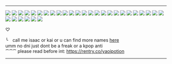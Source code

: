 ***
![](https://64.media.tumblr.com/fe2c2f3ca2c690ea71ff6b6cdc3f8cdd/79d8b316934d24c3-3c/s100x200/2a18a216e722c6b17bf2d53af653186f606bb3e9.gif) ![](https://64.media.tumblr.com/6a11f915860083d7c6d279cdae575a59/2d8cb0ed8c20ab45-9f/s250x400/5ceee54993e1e97320a4e77e9c3ba07331c67817.gif) ![](https://64.media.tumblr.com/cf38d30cd817a1b4fd504bd901a6176d/7c3dd077ed76e2f9-4b/s100x200/d769e40006e31d2eda59c9b5bf91772541a09a17.gif) ![](https://64.media.tumblr.com/ad925bf2f84f7d7a038dbc9820d97963/8579ebb958f1c7be-00/s100x200/22f6a2a34b956c6767fb7fd5611e681d39746092.pnj) ![](https://images-wixmp-ed30a86b8c4ca887773594c2.wixmp.com/f/a7a7d829-b3eb-4b85-969a-4f5d92cd3ffa/ddeu0oy-9f918f9f-59df-4fe7-9bcf-fcc5fa2d9d26.png?token=eyJ0eXAiOiJKV1QiLCJhbGciOiJIUzI1NiJ9.eyJzdWIiOiJ1cm46YXBwOjdlMGQxODg5ODIyNjQzNzNhNWYwZDQxNWVhMGQyNmUwIiwiaXNzIjoidXJuOmFwcDo3ZTBkMTg4OTgyMjY0MzczYTVmMGQ0MTVlYTBkMjZlMCIsIm9iaiI6W1t7InBhdGgiOiJcL2ZcL2E3YTdkODI5LWIzZWItNGI4NS05NjlhLTRmNWQ5MmNkM2ZmYVwvZGRldTBveS05ZjkxOGY5Zi01OWRmLTRmZTctOWJjZi1mY2M1ZmEyZDlkMjYucG5nIn1dXSwiYXVkIjpbInVybjpzZXJ2aWNlOmZpbGUuZG93bmxvYWQiXX0.MeG85BdGjUop59oTbGzUu4dEYR0g0i7hKR9WlYdDD8I) ![](https://images-wixmp-ed30a86b8c4ca887773594c2.wixmp.com/f/b117a9a7-2f66-441d-ba37-68d837522427/ddlahca-9d6bc720-0807-44ca-a77f-12eef1b3ca38.png?) ![](https://images-wixmp-ed30a86b8c4ca887773594c2.wixmp.com/f/51f4ffbe-2b9e-478f-a8d0-d3c92bbd77e1/dhg81sg-7670a199-45b7-4cf5-b89f-1bfa7e1dc2d4.gif?token=eyJ0eXAiOiJKV1QiLCJhbGciOiJIUzI1NiJ9.eyJzdWIiOiJ1cm46YXBwOjdlMGQxODg5ODIyNjQzNzNhNWYwZDQxNWVhMGQyNmUwIiwiaXNzIjoidXJuOmFwcDo3ZTBkMTg4OTgyMjY0MzczYTVmMGQ0MTVlYTBkMjZlMCIsIm9iaiI6W1t7InBhdGgiOiJcL2ZcLzUxZjRmZmJlLTJiOWUtNDc4Zi1hOGQwLWQzYzkyYmJkNzdlMVwvZGhnODFzZy03NjcwYTE5OS00NWI3LTRjZjUtYjg5Zi0xYmZhN2UxZGMyZDQuZ2lmIn1dXSwiYXVkIjpbInVybjpzZXJ2aWNlOmZpbGUuZG93bmxvYWQiXX0.t48UxO1O6A6nP8wCguzmG3TWOqp_kRZC8hOwB6cMGkY) ![](https://images-wixmp-ed30a86b8c4ca887773594c2.wixmp.com/f/8860632f-dd43-48c8-9613-b2ab05f0520a/d96fiyt-c75950bd-0960-4774-a2fe-fb7455c69af4.gif?token=eyJ0eXAiOiJKV1QiLCJhbGciOiJIUzI1NiJ9.eyJzdWIiOiJ1cm46YXBwOjdlMGQxODg5ODIyNjQzNzNhNWYwZDQxNWVhMGQyNmUwIiwiaXNzIjoidXJuOmFwcDo3ZTBkMTg4OTgyMjY0MzczYTVmMGQ0MTVlYTBkMjZlMCIsIm9iaiI6W1t7InBhdGgiOiJcL2ZcLzg4NjA2MzJmLWRkNDMtNDhjOC05NjEzLWIyYWIwNWYwNTIwYVwvZDk2Zml5dC1jNzU5NTBiZC0wOTYwLTQ3NzQtYTJmZS1mYjc0NTVjNjlhZjQuZ2lmIn1dXSwiYXVkIjpbInVybjpzZXJ2aWNlOmZpbGUuZG93bmxvYWQiXX0.j8461zLufdUO9hvBj63EkZBZfu3NWlygB2laRG7O934) ![](https://images-wixmp-ed30a86b8c4ca887773594c2.wixmp.com/f/1171b833-63b8-4fee-94d2-e3ac4bcd6781/d30uzpr-e398349d-1628-45ad-917f-2fea86d65cb1.gif?token=eyJ0eXAiOiJKV1QiLCJhbGciOiJIUzI1NiJ9.eyJzdWIiOiJ1cm46YXBwOjdlMGQxODg5ODIyNjQzNzNhNWYwZDQxNWVhMGQyNmUwIiwiaXNzIjoidXJuOmFwcDo3ZTBkMTg4OTgyMjY0MzczYTVmMGQ0MTVlYTBkMjZlMCIsIm9iaiI6W1t7InBhdGgiOiJcL2ZcLzExNzFiODMzLTYzYjgtNGZlZS05NGQyLWUzYWM0YmNkNjc4MVwvZDMwdXpwci1lMzk4MzQ5ZC0xNjI4LTQ1YWQtOTE3Zi0yZmVhODZkNjVjYjEuZ2lmIn1dXSwiYXVkIjpbInVybjpzZXJ2aWNlOmZpbGUuZG93bmxvYWQiXX0.5-Y1Y8mRPIKIH046E7mh_1YXgivFm8FhMCHcyd0A_Ps) ![](https://images-wixmp-ed30a86b8c4ca887773594c2.wixmp.com/f/4ebb7839-74f7-43d3-bfdb-511d2b97a87d/dfoyb6o-3551eb34-8b75-43cc-ba64-6bea53a0d9f7.gif?token=eyJ0eXAiOiJKV1QiLCJhbGciOiJIUzI1NiJ9.eyJzdWIiOiJ1cm46YXBwOjdlMGQxODg5ODIyNjQzNzNhNWYwZDQxNWVhMGQyNmUwIiwiaXNzIjoidXJuOmFwcDo3ZTBkMTg4OTgyMjY0MzczYTVmMGQ0MTVlYTBkMjZlMCIsIm9iaiI6W1t7InBhdGgiOiJcL2ZcLzRlYmI3ODM5LTc0ZjctNDNkMy1iZmRiLTUxMWQyYjk3YTg3ZFwvZGZveWI2by0zNTUxZWIzNC04Yjc1LTQzY2MtYmE2NC02YmVhNTNhMGQ5ZjcuZ2lmIn1dXSwiYXVkIjpbInVybjpzZXJ2aWNlOmZpbGUuZG93bmxvYWQiXX0.iCZhkPt4PbEu3BjFFLv9t4zSYW6miEYYaeg9Kvkx7bI) ![](https://images-wixmp-ed30a86b8c4ca887773594c2.wixmp.com/f/adaf4531-6b8f-4b04-9373-9b0fbd104e20/dabxxdi-3a2dde25-b798-48ca-b542-6084520c5922.gif?token=eyJ0eXAiOiJKV1QiLCJhbGciOiJIUzI1NiJ9.eyJzdWIiOiJ1cm46YXBwOjdlMGQxODg5ODIyNjQzNzNhNWYwZDQxNWVhMGQyNmUwIiwiaXNzIjoidXJuOmFwcDo3ZTBkMTg4OTgyMjY0MzczYTVmMGQ0MTVlYTBkMjZlMCIsIm9iaiI6W1t7InBhdGgiOiJcL2ZcL2FkYWY0NTMxLTZiOGYtNGIwNC05MzczLTliMGZiZDEwNGUyMFwvZGFieHhkaS0zYTJkZGUyNS1iNzk4LTQ4Y2EtYjU0Mi02MDg0NTIwYzU5MjIuZ2lmIn1dXSwiYXVkIjpbInVybjpzZXJ2aWNlOmZpbGUuZG93bmxvYWQiXX0.QXEZiog9uQYegtEI4mTkisevVXIgVcDizMzrG2Bu0w4) ![](https://images-wixmp-ed30a86b8c4ca887773594c2.wixmp.com/f/df0ff52b-4e14-47de-869a-4bd072176de6/d4sr63w-e8227f2c-7866-4e91-86c4-cdd190ecb837.png?token=eyJ0eXAiOiJKV1QiLCJhbGciOiJIUzI1NiJ9.eyJzdWIiOiJ1cm46YXBwOjdlMGQxODg5ODIyNjQzNzNhNWYwZDQxNWVhMGQyNmUwIiwiaXNzIjoidXJuOmFwcDo3ZTBkMTg4OTgyMjY0MzczYTVmMGQ0MTVlYTBkMjZlMCIsIm9iaiI6W1t7InBhdGgiOiJcL2ZcL2RmMGZmNTJiLTRlMTQtNDdkZS04NjlhLTRiZDA3MjE3NmRlNlwvZDRzcjYzdy1lODIyN2YyYy03ODY2LTRlOTEtODZjNC1jZGQxOTBlY2I4MzcucG5nIn1dXSwiYXVkIjpbInVybjpzZXJ2aWNlOmZpbGUuZG93bmxvYWQiXX0.OO3iXb7wnBj5Nik95IS6RcJt6H-gx2hUQrQUFsGSb-4) ![](https://images-wixmp-ed30a86b8c4ca887773594c2.wixmp.com/f/c66e1943-dd51-4295-94a9-b0b89a9d2ac9/daqtc0e-aa95d85d-f039-4342-aec5-74ba30bcf7ff.png?token=eyJ0eXAiOiJKV1QiLCJhbGciOiJIUzI1NiJ9.eyJzdWIiOiJ1cm46YXBwOjdlMGQxODg5ODIyNjQzNzNhNWYwZDQxNWVhMGQyNmUwIiwiaXNzIjoidXJuOmFwcDo3ZTBkMTg4OTgyMjY0MzczYTVmMGQ0MTVlYTBkMjZlMCIsIm9iaiI6W1t7InBhdGgiOiJcL2ZcL2M2NmUxOTQzLWRkNTEtNDI5NS05NGE5LWIwYjg5YTlkMmFjOVwvZGFxdGMwZS1hYTk1ZDg1ZC1mMDM5LTQzNDItYWVjNS03NGJhMzBiY2Y3ZmYucG5nIn1dXSwiYXVkIjpbInVybjpzZXJ2aWNlOmZpbGUuZG93bmxvYWQiXX0.bt1G7ayszGs0bqQAKKotqnetAyu_yr-EBAqEzN2TsXg) ![](https://images-wixmp-ed30a86b8c4ca887773594c2.wixmp.com/f/95a3ad4c-f8e5-42b3-8ac2-7d209e6db374/dbvlyt5-b661dbb3-1b89-479f-b308-77f3fe1273c4.png?token=eyJ0eXAiOiJKV1QiLCJhbGciOiJIUzI1NiJ9.eyJzdWIiOiJ1cm46YXBwOjdlMGQxODg5ODIyNjQzNzNhNWYwZDQxNWVhMGQyNmUwIiwiaXNzIjoidXJuOmFwcDo3ZTBkMTg4OTgyMjY0MzczYTVmMGQ0MTVlYTBkMjZlMCIsIm9iaiI6W1t7InBhdGgiOiJcL2ZcLzk1YTNhZDRjLWY4ZTUtNDJiMy04YWMyLTdkMjA5ZTZkYjM3NFwvZGJ2bHl0NS1iNjYxZGJiMy0xYjg5LTQ3OWYtYjMwOC03N2YzZmUxMjczYzQucG5nIn1dXSwiYXVkIjpbInVybjpzZXJ2aWNlOmZpbGUuZG93bmxvYWQiXX0.DHhF9Xn5fWbGWXG5K4pry6dDP5wYISQbYoL4jV8PNhc) ![](https://images-wixmp-ed30a86b8c4ca887773594c2.wixmp.com/f/72d800ab-017d-4b1d-adcd-17f93d9da5fd/daxlo8b-6ca0f74f-430c-48e8-8fbd-81aec1725dab.png?token=eyJ0eXAiOiJKV1QiLCJhbGciOiJIUzI1NiJ9.eyJzdWIiOiJ1cm46YXBwOjdlMGQxODg5ODIyNjQzNzNhNWYwZDQxNWVhMGQyNmUwIiwiaXNzIjoidXJuOmFwcDo3ZTBkMTg4OTgyMjY0MzczYTVmMGQ0MTVlYTBkMjZlMCIsIm9iaiI6W1t7InBhdGgiOiJcL2ZcLzcyZDgwMGFiLTAxN2QtNGIxZC1hZGNkLTE3ZjkzZDlkYTVmZFwvZGF4bG84Yi02Y2EwZjc0Zi00MzBjLTQ4ZTgtOGZiZC04MWFlYzE3MjVkYWIucG5nIn1dXSwiYXVkIjpbInVybjpzZXJ2aWNlOmZpbGUuZG93bmxvYWQiXX0.TGn6akox2GXYNzbCHA__MS21fGpoa1Vl8UMYMMNc2Hg) ![](https://images-wixmp-ed30a86b8c4ca887773594c2.wixmp.com/f/526a7678-cd83-42aa-b098-6096e283942a/d9qcmjb-5821674b-281b-4e8a-8846-1140b5765d3a.png?token=eyJ0eXAiOiJKV1QiLCJhbGciOiJIUzI1NiJ9.eyJzdWIiOiJ1cm46YXBwOjdlMGQxODg5ODIyNjQzNzNhNWYwZDQxNWVhMGQyNmUwIiwiaXNzIjoidXJuOmFwcDo3ZTBkMTg4OTgyMjY0MzczYTVmMGQ0MTVlYTBkMjZlMCIsIm9iaiI6W1t7InBhdGgiOiJcL2ZcLzUyNmE3Njc4LWNkODMtNDJhYS1iMDk4LTYwOTZlMjgzOTQyYVwvZDlxY21qYi01ODIxNjc0Yi0yODFiLTRlOGEtODg0Ni0xMTQwYjU3NjVkM2EucG5nIn1dXSwiYXVkIjpbInVybjpzZXJ2aWNlOmZpbGUuZG93bmxvYWQiXX0.6azljNkyjXqS1zHZIjo0O-I68RhStKuNwANIDlnATZY) ![](https://images-wixmp-ed30a86b8c4ca887773594c2.wixmp.com/f/64c2cf6a-d7f8-4520-8e6f-aadf4bad95fe/dcqeff8-065bfd80-36f5-4490-b604-1065ae82ac8a.gif?token=eyJ0eXAiOiJKV1QiLCJhbGciOiJIUzI1NiJ9.eyJzdWIiOiJ1cm46YXBwOjdlMGQxODg5ODIyNjQzNzNhNWYwZDQxNWVhMGQyNmUwIiwiaXNzIjoidXJuOmFwcDo3ZTBkMTg4OTgyMjY0MzczYTVmMGQ0MTVlYTBkMjZlMCIsIm9iaiI6W1t7InBhdGgiOiJcL2ZcLzY0YzJjZjZhLWQ3ZjgtNDUyMC04ZTZmLWFhZGY0YmFkOTVmZVwvZGNxZWZmOC0wNjViZmQ4MC0zNmY1LTQ0OTAtYjYwNC0xMDY1YWU4MmFjOGEuZ2lmIn1dXSwiYXVkIjpbInVybjpzZXJ2aWNlOmZpbGUuZG93bmxvYWQiXX0.yw73nXdACZRb87cEk3QR6u7e-wcfY20cZPXBCLD8fMQ) ![](https://www.deviantart.com/hallyumi/art/STAMP-Jungkook-32-704327246) ![](https://www.deviantart.com/lylyoko/art/SHINee-stamp-432873226) ![](https://images-wixmp-ed30a86b8c4ca887773594c2.wixmp.com/f/a7247d6a-142c-47a6-a615-f88f13936642/dbhjaeh-9cde89a9-ec76-4882-9c7c-d8cebeed50bb.gif?token=eyJ0eXAiOiJKV1QiLCJhbGciOiJIUzI1NiJ9.eyJzdWIiOiJ1cm46YXBwOjdlMGQxODg5ODIyNjQzNzNhNWYwZDQxNWVhMGQyNmUwIiwiaXNzIjoidXJuOmFwcDo3ZTBkMTg4OTgyMjY0MzczYTVmMGQ0MTVlYTBkMjZlMCIsIm9iaiI6W1t7InBhdGgiOiJcL2ZcL2E3MjQ3ZDZhLTE0MmMtNDdhNi1hNjE1LWY4OGYxMzkzNjY0MlwvZGJoamFlaC05Y2RlODlhOS1lYzc2LTQ4ODItOWM3Yy1kOGNlYmVlZDUwYmIuZ2lmIn1dXSwiYXVkIjpbInVybjpzZXJ2aWNlOmZpbGUuZG93bmxvYWQiXX0.A7m52sPS2rluTxqutW8P7B62z3mQT8JiZVbF-r4VuWA) ![](https://images-wixmp-ed30a86b8c4ca887773594c2.wixmp.com/f/a7247d6a-142c-47a6-a615-f88f13936642/dbzkw2m-26a72e1f-4df2-4d3b-9a04-c1376671c3d6.gif?token=eyJ0eXAiOiJKV1QiLCJhbGciOiJIUzI1NiJ9.eyJzdWIiOiJ1cm46YXBwOjdlMGQxODg5ODIyNjQzNzNhNWYwZDQxNWVhMGQyNmUwIiwiaXNzIjoidXJuOmFwcDo3ZTBkMTg4OTgyMjY0MzczYTVmMGQ0MTVlYTBkMjZlMCIsIm9iaiI6W1t7InBhdGgiOiJcL2ZcL2E3MjQ3ZDZhLTE0MmMtNDdhNi1hNjE1LWY4OGYxMzkzNjY0MlwvZGJ6a3cybS0yNmE3MmUxZi00ZGYyLTRkM2ItOWEwNC1jMTM3NjY3MWMzZDYuZ2lmIn1dXSwiYXVkIjpbInVybjpzZXJ2aWNlOmZpbGUuZG93bmxvYWQiXX0.Qan1tkgvfNqR2dlX3IsWK3bHEWzdFlV1YeoB7W_Za8c) ![](https://images-wixmp-ed30a86b8c4ca887773594c2.wixmp.com/f/a7247d6a-142c-47a6-a615-f88f13936642/dc7bniw-8f764769-a784-44b3-949f-05bf293e422e.gif?token=eyJ0eXAiOiJKV1QiLCJhbGciOiJIUzI1NiJ9.eyJzdWIiOiJ1cm46YXBwOjdlMGQxODg5ODIyNjQzNzNhNWYwZDQxNWVhMGQyNmUwIiwiaXNzIjoidXJuOmFwcDo3ZTBkMTg4OTgyMjY0MzczYTVmMGQ0MTVlYTBkMjZlMCIsIm9iaiI6W1t7InBhdGgiOiJcL2ZcL2E3MjQ3ZDZhLTE0MmMtNDdhNi1hNjE1LWY4OGYxMzkzNjY0MlwvZGM3Ym5pdy04Zjc2NDc2OS1hNzg0LTQ0YjMtOTQ5Zi0wNWJmMjkzZTQyMmUuZ2lmIn1dXSwiYXVkIjpbInVybjpzZXJ2aWNlOmZpbGUuZG93bmxvYWQiXX0.lm-Lw2wc586KP_hYcoIz9cmcWgEUEojDO-RtNVg7hbE) ![](https://www.deviantart.com/hallyumi/art/TXT-1-788386822) ![](https://images-wixmp-ed30a86b8c4ca887773594c2.wixmp.com/f/a7247d6a-142c-47a6-a615-f88f13936642/dd1dvfj-2de404fb-f113-4046-85c9-dd75e4b14c20.gif?token=eyJ0eXAiOiJKV1QiLCJhbGciOiJIUzI1NiJ9.eyJzdWIiOiJ1cm46YXBwOjdlMGQxODg5ODIyNjQzNzNhNWYwZDQxNWVhMGQyNmUwIiwiaXNzIjoidXJuOmFwcDo3ZTBkMTg4OTgyMjY0MzczYTVmMGQ0MTVlYTBkMjZlMCIsIm9iaiI6W1t7InBhdGgiOiJcL2ZcL2E3MjQ3ZDZhLTE0MmMtNDdhNi1hNjE1LWY4OGYxMzkzNjY0MlwvZGQxZHZmai0yZGU0MDRmYi1mMTEzLTQwNDYtODVjOS1kZDc1ZTRiMTRjMjAuZ2lmIn1dXSwiYXVkIjpbInVybjpzZXJ2aWNlOmZpbGUuZG93bmxvYWQiXX0.C_z-u8zVZmC85U3ZZw7y4gBR7mvzJL1gWl_-onkjQj0) ![](https://images-wixmp-ed30a86b8c4ca887773594c2.wixmp.com/f/a7247d6a-142c-47a6-a615-f88f13936642/dd1dvi5-15cc568e-6492-4741-bbcc-4fd13dfcece7.gif?token=eyJ0eXAiOiJKV1QiLCJhbGciOiJIUzI1NiJ9.eyJzdWIiOiJ1cm46YXBwOjdlMGQxODg5ODIyNjQzNzNhNWYwZDQxNWVhMGQyNmUwIiwiaXNzIjoidXJuOmFwcDo3ZTBkMTg4OTgyMjY0MzczYTVmMGQ0MTVlYTBkMjZlMCIsIm9iaiI6W1t7InBhdGgiOiJcL2ZcL2E3MjQ3ZDZhLTE0MmMtNDdhNi1hNjE1LWY4OGYxMzkzNjY0MlwvZGQxZHZpNS0xNWNjNTY4ZS02NDkyLTQ3NDEtYmJjYy00ZmQxM2RmY2VjZTcuZ2lmIn1dXSwiYXVkIjpbInVybjpzZXJ2aWNlOmZpbGUuZG93bmxvYWQiXX0.NWiXE2r3LepyM2KXZY3w4g_lP3cfDBfdZPJ3WqlEBJA) ![](https://images-wixmp-ed30a86b8c4ca887773594c2.wixmp.com/f/a7247d6a-142c-47a6-a615-f88f13936642/dd1dw1g-bd9c0292-2375-4c73-a100-2144b3b02ed9.gif?token=eyJ0eXAiOiJKV1QiLCJhbGciOiJIUzI1NiJ9.eyJzdWIiOiJ1cm46YXBwOjdlMGQxODg5ODIyNjQzNzNhNWYwZDQxNWVhMGQyNmUwIiwiaXNzIjoidXJuOmFwcDo3ZTBkMTg4OTgyMjY0MzczYTVmMGQ0MTVlYTBkMjZlMCIsIm9iaiI6W1t7InBhdGgiOiJcL2ZcL2E3MjQ3ZDZhLTE0MmMtNDdhNi1hNjE1LWY4OGYxMzkzNjY0MlwvZGQxZHcxZy1iZDljMDI5Mi0yMzc1LTRjNzMtYTEwMC0yMTQ0YjNiMDJlZDkuZ2lmIn1dXSwiYXVkIjpbInVybjpzZXJ2aWNlOmZpbGUuZG93bmxvYWQiXX0.MxMzupoA1ISoIbiz1uqLMTPEMPW7LBj0ersmJoG12YM) ![](https://images-wixmp-ed30a86b8c4ca887773594c2.wixmp.com/f/a7247d6a-142c-47a6-a615-f88f13936642/ddbpats-646851fd-72fb-4a61-b8b4-29ffeed50375.gif?token=eyJ0eXAiOiJKV1QiLCJhbGciOiJIUzI1NiJ9.eyJzdWIiOiJ1cm46YXBwOjdlMGQxODg5ODIyNjQzNzNhNWYwZDQxNWVhMGQyNmUwIiwiaXNzIjoidXJuOmFwcDo3ZTBkMTg4OTgyMjY0MzczYTVmMGQ0MTVlYTBkMjZlMCIsIm9iaiI6W1t7InBhdGgiOiJcL2ZcL2E3MjQ3ZDZhLTE0MmMtNDdhNi1hNjE1LWY4OGYxMzkzNjY0MlwvZGRicGF0cy02NDY4NTFmZC03MmZiLTRhNjEtYjhiNC0yOWZmZWVkNTAzNzUuZ2lmIn1dXSwiYXVkIjpbInVybjpzZXJ2aWNlOmZpbGUuZG93bmxvYWQiXX0.on3g-5Oi9ty942SwwVsjvA-wfGIIbtUIXa1MV3xVOcs) ![](https://images-wixmp-ed30a86b8c4ca887773594c2.wixmp.com/f/a7247d6a-142c-47a6-a615-f88f13936642/dd1dvae-b9d81572-9253-4d58-bbcc-fc1772eed3a2.gif?token=eyJ0eXAiOiJKV1QiLCJhbGciOiJIUzI1NiJ9.eyJzdWIiOiJ1cm46YXBwOjdlMGQxODg5ODIyNjQzNzNhNWYwZDQxNWVhMGQyNmUwIiwiaXNzIjoidXJuOmFwcDo3ZTBkMTg4OTgyMjY0MzczYTVmMGQ0MTVlYTBkMjZlMCIsIm9iaiI6W1t7InBhdGgiOiJcL2ZcL2E3MjQ3ZDZhLTE0MmMtNDdhNi1hNjE1LWY4OGYxMzkzNjY0MlwvZGQxZHZhZS1iOWQ4MTU3Mi05MjUzLTRkNTgtYmJjYy1mYzE3NzJlZWQzYTIuZ2lmIn1dXSwiYXVkIjpbInVybjpzZXJ2aWNlOmZpbGUuZG93bmxvYWQiXX0.BgAWtlnBESwVyg7zPHyf3DvsPGf_E1Wf79jr3obknuo) ![](https://images-wixmp-ed30a86b8c4ca887773594c2.wixmp.com/f/a7247d6a-142c-47a6-a615-f88f13936642/dd1dv8o-a1e04c15-162e-4667-971e-a7d9fb08a5b0.gif?token=eyJ0eXAiOiJKV1QiLCJhbGciOiJIUzI1NiJ9.eyJzdWIiOiJ1cm46YXBwOjdlMGQxODg5ODIyNjQzNzNhNWYwZDQxNWVhMGQyNmUwIiwiaXNzIjoidXJuOmFwcDo3ZTBkMTg4OTgyMjY0MzczYTVmMGQ0MTVlYTBkMjZlMCIsIm9iaiI6W1t7InBhdGgiOiJcL2ZcL2E3MjQ3ZDZhLTE0MmMtNDdhNi1hNjE1LWY4OGYxMzkzNjY0MlwvZGQxZHY4by1hMWUwNGMxNS0xNjJlLTQ2NjctOTcxZS1hN2Q5ZmIwOGE1YjAuZ2lmIn1dXSwiYXVkIjpbInVybjpzZXJ2aWNlOmZpbGUuZG93bmxvYWQiXX0.kWw1faQlg4ukE8_HAo-NZwaVXxAN2QGF7dSezw5Wdlc) ![](https://images-wixmp-ed30a86b8c4ca887773594c2.wixmp.com/f/c32074c2-ce40-47fa-aeba-40210e672317/dd4fksz-74b8c5d0-3076-4fe4-a850-a8d77f2f3427.gif?token=eyJ0eXAiOiJKV1QiLCJhbGciOiJIUzI1NiJ9.eyJzdWIiOiJ1cm46YXBwOjdlMGQxODg5ODIyNjQzNzNhNWYwZDQxNWVhMGQyNmUwIiwiaXNzIjoidXJuOmFwcDo3ZTBkMTg4OTgyMjY0MzczYTVmMGQ0MTVlYTBkMjZlMCIsIm9iaiI6W1t7InBhdGgiOiJcL2ZcL2MzMjA3NGMyLWNlNDAtNDdmYS1hZWJhLTQwMjEwZTY3MjMxN1wvZGQ0Zmtzei03NGI4YzVkMC0zMDc2LTRmZTQtYTg1MC1hOGQ3N2YyZjM0MjcuZ2lmIn1dXSwiYXVkIjpbInVybjpzZXJ2aWNlOmZpbGUuZG93bmxvYWQiXX0.O2TKCdLnme5DzoG8KqODVZv5xUeP0Sv1_Jj49XrKC4M) ![](https://images-wixmp-ed30a86b8c4ca887773594c2.wixmp.com/f/a7247d6a-142c-47a6-a615-f88f13936642/dbct8ul-1befa468-acd4-4ff3-b239-6670fc59bfcf.gif?token=eyJ0eXAiOiJKV1QiLCJhbGciOiJIUzI1NiJ9.eyJzdWIiOiJ1cm46YXBwOjdlMGQxODg5ODIyNjQzNzNhNWYwZDQxNWVhMGQyNmUwIiwiaXNzIjoidXJuOmFwcDo3ZTBkMTg4OTgyMjY0MzczYTVmMGQ0MTVlYTBkMjZlMCIsIm9iaiI6W1t7InBhdGgiOiJcL2ZcL2E3MjQ3ZDZhLTE0MmMtNDdhNi1hNjE1LWY4OGYxMzkzNjY0MlwvZGJjdDh1bC0xYmVmYTQ2OC1hY2Q0LTRmZjMtYjIzOS02NjcwZmM1OWJmY2YuZ2lmIn1dXSwiYXVkIjpbInVybjpzZXJ2aWNlOmZpbGUuZG93bmxvYWQiXX0.J8dKrPzgucMMH6y2ip4tKOYvS3G2aApmIV36S1lVIQ0)

♡

╰　call me isaac or kai or u can find more names <a href="https://en.pronouns.page/@Ioser" target="_blank">here</a>
<br> umm no dni just dont be a freak or a kpop anti
<br> ⁀⁀⁀ please read before int: https://rentry.co/yaoipotion
***
